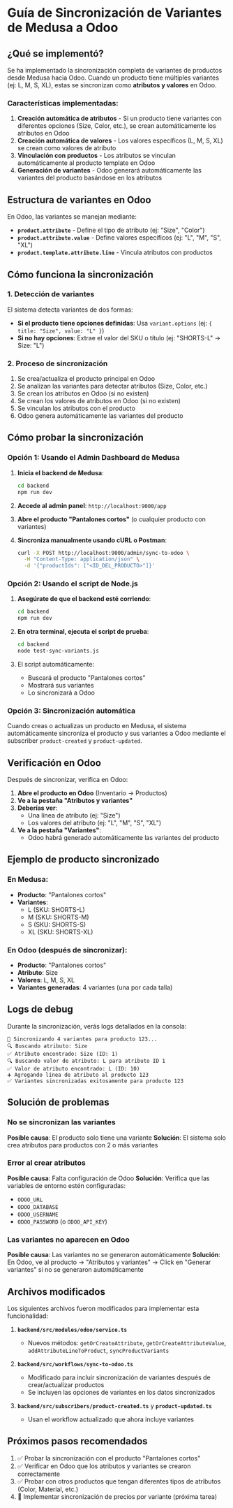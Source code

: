 # Guía de Sincronización de Variantes de Medusa a Odoo

## ¿Qué se implementó?

Se ha implementado la sincronización completa de variantes de productos desde Medusa hacia Odoo. Cuando un producto tiene múltiples variantes (ej: L, M, S, XL), estas se sincronizan como **atributos y valores** en Odoo.

### Características implementadas:

1. **Creación automática de atributos** - Si un producto tiene variantes con diferentes opciones (Size, Color, etc.), se crean automáticamente los atributos en Odoo
2. **Creación automática de valores** - Los valores específicos (L, M, S, XL) se crean como valores de atributo
3. **Vinculación con productos** - Los atributos se vinculan automáticamente al producto template en Odoo
4. **Generación de variantes** - Odoo generará automáticamente las variantes del producto basándose en los atributos

## Estructura de variantes en Odoo

En Odoo, las variantes se manejan mediante:

- **`product.attribute`** - Define el tipo de atributo (ej: "Size", "Color")
- **`product.attribute.value`** - Define valores específicos (ej: "L", "M", "S", "XL")
- **`product.template.attribute.line`** - Vincula atributos con productos

## Cómo funciona la sincronización

### 1. Detección de variantes

El sistema detecta variantes de dos formas:

- **Si el producto tiene opciones definidas**: Usa `variant.options` (ej: `{ title: "Size", value: "L" }`)
- **Si no hay opciones**: Extrae el valor del SKU o título (ej: "SHORTS-L" → Size: "L")

### 2. Proceso de sincronización

1. Se crea/actualiza el producto principal en Odoo
2. Se analizan las variantes para detectar atributos (Size, Color, etc.)
3. Se crean los atributos en Odoo (si no existen)
4. Se crean los valores de atributos en Odoo (si no existen)
5. Se vinculan los atributos con el producto
6. Odoo genera automáticamente las variantes del producto

## Cómo probar la sincronización

### Opción 1: Usando el Admin Dashboard de Medusa

1. **Inicia el backend de Medusa**:
   ```bash
   cd backend
   npm run dev
   ```

2. **Accede al admin panel**: `http://localhost:9000/app`

3. **Abre el producto "Pantalones cortos"** (o cualquier producto con variantes)

4. **Sincroniza manualmente usando cURL o Postman**:
   ```bash
   curl -X POST http://localhost:9000/admin/sync-to-odoo \
     -H "Content-Type: application/json" \
     -d '{"productIds": ["<ID_DEL_PRODUCTO>"]}'
   ```

### Opción 2: Usando el script de Node.js

1. **Asegúrate de que el backend esté corriendo**:
   ```bash
   cd backend
   npm run dev
   ```

2. **En otra terminal, ejecuta el script de prueba**:
   ```bash
   cd backend
   node test-sync-variants.js
   ```

3. El script automáticamente:
   - Buscará el producto "Pantalones cortos"
   - Mostrará sus variantes
   - Lo sincronizará a Odoo

### Opción 3: Sincronización automática

Cuando creas o actualizas un producto en Medusa, el sistema automáticamente sincroniza el producto y sus variantes a Odoo mediante el subscriber `product-created` y `product-updated`.

## Verificación en Odoo

Después de sincronizar, verifica en Odoo:

1. **Abre el producto en Odoo** (Inventario → Productos)
2. **Ve a la pestaña "Atributos y variantes"**
3. **Deberías ver**:
   - Una línea de atributo (ej: "Size")
   - Los valores del atributo (ej: "L", "M", "S", "XL")
4. **Ve a la pestaña "Variantes"**:
   - Odoo habrá generado automáticamente las variantes del producto

## Ejemplo de producto sincronizado

### En Medusa:
- **Producto**: "Pantalones cortos"
- **Variantes**:
  - L (SKU: SHORTS-L)
  - M (SKU: SHORTS-M)
  - S (SKU: SHORTS-S)
  - XL (SKU: SHORTS-XL)

### En Odoo (después de sincronizar):
- **Producto**: "Pantalones cortos"
- **Atributo**: Size
- **Valores**: L, M, S, XL
- **Variantes generadas**: 4 variantes (una por cada talla)

## Logs de debug

Durante la sincronización, verás logs detallados en la consola:

```
🔄 Sincronizando 4 variantes para producto 123...
🔍 Buscando atributo: Size
✅ Atributo encontrado: Size (ID: 1)
🔍 Buscando valor de atributo: L para atributo ID 1
✅ Valor de atributo encontrado: L (ID: 10)
➕ Agregando línea de atributo al producto 123
✅ Variantes sincronizadas exitosamente para producto 123
```

## Solución de problemas

### No se sincronizan las variantes

**Posible causa**: El producto solo tiene una variante
**Solución**: El sistema solo crea atributos para productos con 2 o más variantes

### Error al crear atributos

**Posible causa**: Falta configuración de Odoo
**Solución**: Verifica que las variables de entorno estén configuradas:
- `ODOO_URL`
- `ODOO_DATABASE`
- `ODOO_USERNAME`
- `ODOO_PASSWORD` (o `ODOO_API_KEY`)

### Las variantes no aparecen en Odoo

**Posible causa**: Las variantes no se generaron automáticamente
**Solución**: En Odoo, ve al producto → "Atributos y variantes" → Click en "Generar variantes" si no se generaron automáticamente

## Archivos modificados

Los siguientes archivos fueron modificados para implementar esta funcionalidad:

1. **`backend/src/modules/odoo/service.ts`**
   - Nuevos métodos: `getOrCreateAttribute`, `getOrCreateAttributeValue`, `addAttributeLineToProduct`, `syncProductVariants`

2. **`backend/src/workflows/sync-to-odoo.ts`**
   - Modificado para incluir sincronización de variantes después de crear/actualizar productos
   - Se incluyen las opciones de variantes en los datos sincronizados

3. **`backend/src/subscribers/product-created.ts`** y **`product-updated.ts`**
   - Usan el workflow actualizado que ahora incluye variantes

## Próximos pasos recomendados

1. ✅ Probar la sincronización con el producto "Pantalones cortos"
2. ✅ Verificar en Odoo que los atributos y variantes se crearon correctamente
3. ✅ Probar con otros productos que tengan diferentes tipos de atributos (Color, Material, etc.)
4. 🔄 Implementar sincronización de precios por variante (próxima tarea)

